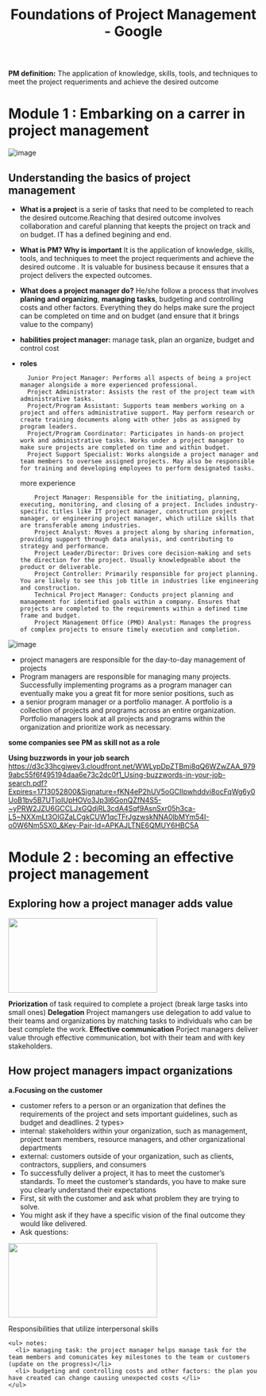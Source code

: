 # <p align="center"> Foundations of Project Management - Google <br/>  <em></em> </p>
<br/>

**PM definition:** The application of knowledge, skills, tools, and techniques to meet the project requeriments and achieve the desired outcome 

# Module 1 : Embarking on a carrer in project management

![image](https://github.com/JillieChang/Google-Project-Management/assets/57914884/113ca696-b71d-4d99-96a5-7b15cf210b48)

## Understanding the basics of project management
- **What is a project** is a serie of tasks that need to be completed to reach the desired outcome.Reaching that desired outcome involves collaboration and careful planning that keepts the project on track and on budget. IT has a defined begining and end.
- **What is PM? Why is important** It is the application of knowledge, skills, tools, and techniques to meet the project requeriments and achieve the desired outcome . It is valuable for business because it ensures that a project delivers the expected outcomes.
- **What does a project manager do?** He/she follow a process that involves **planing and organizing**, **managing tasks**, budgeting and controlling costs and other factors. Everything they do helps make sure the project can be completed on time and on budget (and ensure that it brings value to the company)
- **habilities project manager:** manage task, plan an organize, budget and control cost
- **roles**
  
        Junior Project Manager: Performs all aspects of being a project manager alongside a more experienced professional.
        Project Administrator: Assists the rest of the project team with administrative tasks. 
        Project/Program Assistant: Supports team members working on a project and offers administrative support. May perform research or create training documents along with other jobs as assigned by program leaders.
        Project/Program Coordinator: Participates in hands-on project work and administrative tasks. Works under a project manager to make sure projects are completed on time and within budget.
        Project Support Specialist: Works alongside a project manager and team members to oversee assigned projects. May also be responsible for training and developing employees to perform designated tasks.

  more experience 

          Project Manager: Responsible for the initiating, planning, executing, monitoring, and closing of a project. Includes industry-specific titles like IT project manager, construction project manager, or engineering project manager, which utilize skills that are transferable among industries.
          Project Analyst: Moves a project along by sharing information, providing support through data analysis, and contributing to strategy and performance. 
          Project Leader/Director: Drives core decision-making and sets the direction for the project. Usually knowledgeable about the product or deliverable. 
          Project Controller: Primarily responsible for project planning. You are likely to see this job title in industries like engineering and construction.
          Technical Project Manager: Conducts project planning and management for identified goals within a company. Ensures that projects are completed to the requirements within a defined time frame and budget.
          Project Management Office (PMO) Analyst: Manages the progress of complex projects to ensure timely execution and completion. 

![image](https://github.com/JillieChang/Google-Project-Management/assets/57914884/e588abad-e002-434d-9391-007fd4489268)

- project managers are responsible for the day-to-day management of projects
- Program managers are responsible for managing many projects. Successfully implementing programs as a program manager can eventually make you a great fit for more senior positions, such as
- a senior program manager or a portfolio manager. A portfolio is a collection of projects and programs across an entire organization. Portfolio managers look at all projects and programs within the organization and prioritize work as necessary.  

**some companies see PM as skill not as a role**

**Using buzzwords in your job search**
https://d3c33hcgiwev3.cloudfront.net/WWLypDpZTBmi8qQ6WZwZAA_9799abc55f6f495194daa6e73c2dc0f1_Using-buzzwords-in-your-job-search.pdf?Expires=1713052800&Signature=fKN4eP2hUV5oGCIIpwhddvi8ocFqWg6y0UoB1bv5B7UTjoIUpHOVo3Jp3l6GonQZfN4S5-~yPRW2JZU6GCCLJxGQdjRL3cdA4Sqf9AsnSxr05h3ca-L5~NXXmLt3OIGZaLCgkCUW1qcTFrJgzwskNNA0lbMYm54I-o0W6Nm5SX0_&Key-Pair-Id=APKAJLTNE6QMUY6HBC5A


# Module 2 : becoming an effective project management

## Exploring how a project manager adds value
  <img  src="https://github.com/JillieChang/Google-Project-Management/assets/57914884/f00c2eae-fc5e-4d96-b185-7b64b0889564" width="300" height="150" > 
  
  **Priorization**  of task required to complete a project (break large tasks into small ones)
  **Delegation** Project mamangers use delegation to add value to their teams and organizations by matching tasks to individuals who can be best complete the work.
  **Effective communication** Porject managers deliver value through effective communication, bot with their team and with key stakeholders.
  
## How project managers impact organizations

**a.Focusing on the customer** 

 - customer refers to a person or an organization that defines the requirements of the project and sets important guidelines, such as
budget and deadlines. 2 types>
 - internal: stakeholders within your organization, such as management, project team members, resource managers, and other organizational departments
 - external: customers outside of your organization, such as clients, contractors, suppliers, and consumers
- To successfully deliver a project, it has to meet the customer’s standards. To meet the customer’s standards, you have to make sure you clearly understand their expectations
- First, sit with the customer and ask what problem they are trying to solve.
- You might ask if they have a specific vision of the final
outcome they would like delivered.
- Ask questions:

<img  src="https://github.com/JillieChang/Google-Project-Management/assets/57914884/d6c11103-3dba-4340-95fe-8883af0362e6)" width="300" height="150" > 
  




Responsibilities that utilize interpersonal skills



    <ul> notes:
      <li> managing task: the project manager helps manage task for the team members and comunicates key milestones to the team or customers (update on the progress)</li> 
      <li> budgeting and controlling costs and other factors: the plan you have created can change causing unexpected costs </li> 
    </ul>
